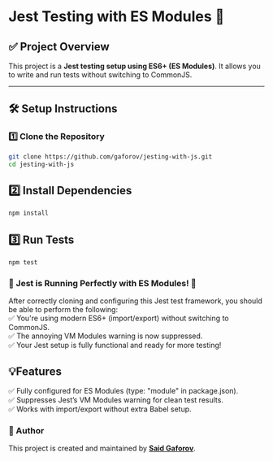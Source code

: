 # Jest Testing with ES Modules 🚀

## ✅ Project Overview
This project is a **Jest testing setup using ES6+ (ES Modules)**. It allows you to write and run tests without switching to CommonJS.

---

## 🛠️ Setup Instructions

### 1️⃣ **Clone the Repository**
```sh
git clone https://github.com/gaforov/jesting-with-js.git
cd jesting-with-js
```
## 2️⃣ Install Dependencies
```sh
npm install
```

## 3️⃣ Run Tests
```sh
npm test
```

### 🎉 Jest is Running Perfectly with ES Modules! 🚀
After correctly cloning and configuring this Jest test framework, you should be able to perform the following:  
✅ You're using modern ES6+ (import/export) without switching to CommonJS.  
✅ The annoying VM Modules warning is now suppressed.  
✅ Your Jest setup is fully functional and ready for more testing!

## 💡Features
✅ Fully configured for ES Modules (type: "module" in package.json).  
✅ Suppresses Jest’s VM Modules warning for clean test results.  
✅ Works with import/export without extra Babel setup.

### 📜 Author
This project is created and maintained by **[Said Gaforov](https://github.com/gaforov)**.